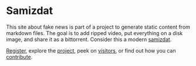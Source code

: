 # Samizdat

This site about fake news is part of a project to generate static content from markdown files.
The goal is to add ripped video, put everything on a disk image, and share it as a bittorrent.
Consider this a modern <a href="https://en.wikipedia.org/wiki/Samizdat" target="_blank">samizdat</a>.

[Register](account/), explore the [project](project/), peek on [visitors](https://fakenews.com/matomo/),
or find out how you can [contribute](contribute/).
